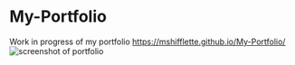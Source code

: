 # My-Portfolio
Work in progress of my portfolio
https://mshifflette.github.io/My-Portfolio/
![screenshot of portfolio](https://user-images.githubusercontent.com/73154359/134083181-a29073c3-9fa9-4e22-a0bb-bd71fbc981d1.jpg)